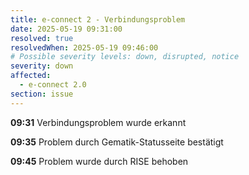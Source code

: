 ```yaml
---
title: e-connect 2 - Verbindungsproblem
date: 2025-05-19 09:31:00
resolved: true
resolvedWhen: 2025-05-19 09:46:00
# Possible severity levels: down, disrupted, notice
severity: down
affected:
  - e-connect 2.0
section: issue
---
```


**09:31** Verbindungsproblem wurde erkannt

**09:35** Problem durch Gematik-Statusseite bestätigt

**09:45** Problem wurde durch RISE behoben
